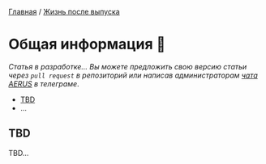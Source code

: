 [Главная](/Guide/) / [Жизнь после выпуска](/Guide/docs/graduation/index.html)

# Общая информация 🔄
_Статья в разработке... Вы можете предложить свою версию статьи через `pull request` в репозиторий или написав администраторам [чата AERUS](https://t.me/joinchat/WSSkMJkV8ft2DMOx) в телеграме_.

* [TBD](#tbd)
* ...

## TBD
TBD...
